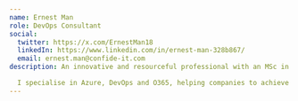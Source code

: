 ```yaml
---
name: Ernest Man
role: DevOps Consultant
social:
  twitter: https://x.com/ErnestMan18
  linkedIn: https://www.linkedin.com/in/ernest-man-328b867/
  email: ernest.man@confide-it.com
description: An innovative and resourceful professional with an MSc in Computing, with the ability to work using my own initiative and as part of a team. I have also led software development teams on a number of high profile projects. My experience in working with a wide range of commercial projects has given me the skills necessary to both adapt and grow to any development challenge.

  I specialise in Azure, DevOps and O365, helping companies to achieve specific goals such as designing and building complex solutions and CI/CD pipelines. 
---
```


